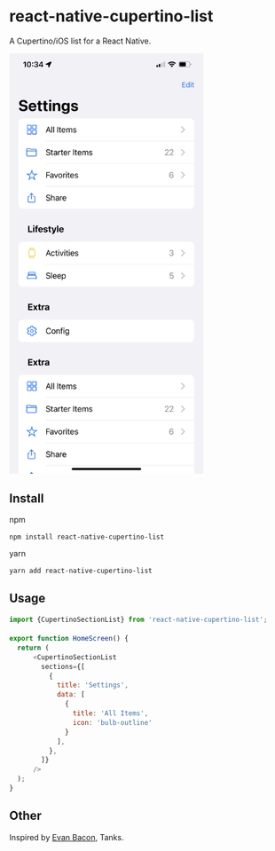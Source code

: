 # react-native-cupertino-list

A Cupertino/iOS list for a React Native.



<img src="https://raw.githubusercontent.com/isaced/react-native-cupertino-list/main/screenshot.jpg" width="350">

## Install

npm

```
npm install react-native-cupertino-list
```

yarn

```
yarn add react-native-cupertino-list
```

## Usage

```javascript
import {CupertinoSectionList} from 'react-native-cupertino-list';

export function HomeScreen() {
  return (
      <CupertinoSectionList
        sections={[
          {
            title: 'Settings',
            data: [
              {
                title: 'All Items',
                icon: 'bulb-outline'
              }
            ],
          },
        ]}
      />
  );
}
```

## Other

Inspired by [Evan Bacon](https://twitter.com/Baconbrix/status/1526578286783893505), Tanks.
